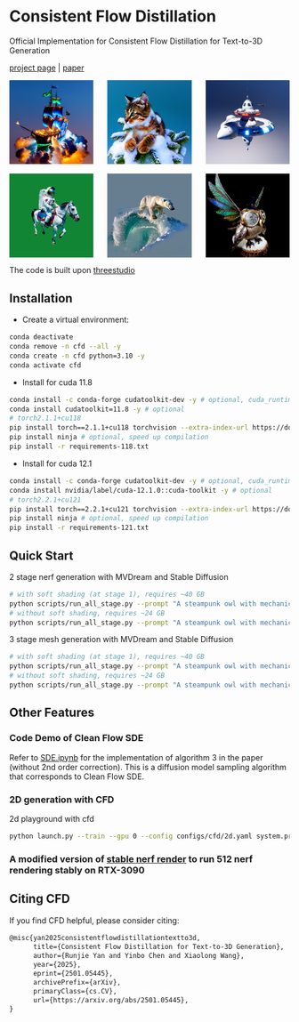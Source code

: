# Consistent Flow Distillation
Official Implementation for Consistent Flow Distillation for Text-to-3D Generation

[project page](https://runjie-yan.github.io/cfd/) | [paper](https://arxiv.org/abs/2501.05445)

<div style="display: flex; justify-content: space-between;">
  <img src="./load/cfd_teaser/ship.png" alt="ship" width="30%">
  <img src="./load/cfd_teaser/cat.png" alt="cat" width="30%">
  <img src="./load/cfd_teaser/spacestation.png" alt="spacestation" width="30%">
</div>
<br>
<div style="display: flex; justify-content: space-between;">
  <img src="./load/cfd_teaser/horse.png" alt="ship" width="30%">
  <img src="./load/cfd_teaser/pole.png" alt="cat" width="30%">
  <img src="./load/cfd_teaser/owl.png" alt="spacestation" width="30%">
</div>

The code is built upon [threestudio](https://github.com/threestudio-project/threestudio)

## Installation
- Create a virtual environment:
```sh
conda deactivate
conda remove -n cfd --all -y
conda create -n cfd python=3.10 -y
conda activate cfd
```

- Install for cuda 11.8
```sh
conda install -c conda-forge cudatoolkit-dev -y # optional, cuda_runtime_api.h
conda install cudatoolkit=11.8 -y # optional
# torch2.1.1+cu118
pip install torch==2.1.1+cu118 torchvision --extra-index-url https://download.pytorch.org/whl/cu118
pip install ninja # optional, speed up compilation
pip install -r requirements-118.txt
```

- Install for cuda 12.1
```sh
conda install -c conda-forge cudatoolkit-dev -y # optional, cuda_runtime_api.h
conda install nvidia/label/cuda-12.1.0::cuda-toolkit -y # optional
# torch2.2.1+cu121
pip install torch==2.2.1+cu121 torchvision --extra-index-url https://download.pytorch.org/whl/cu121
pip install ninja # optional, speed up compilation
pip install -r requirements-121.txt
```

## Quick Start
2 stage nerf generation with MVDream and Stable Diffusion
```sh
# with soft shading (at stage 1), requires ~40 GB
python scripts/run_all_stage.py --prompt "A steampunk owl with mechanical wings" --use_perp_neg
# without soft shading, requires ~24 GB
python scripts/run_all_stage.py --prompt "A steampunk owl with mechanical wings" --use_perp_neg --raw 
```

3 stage mesh generation with MVDream and Stable Diffusion
```sh
# with soft shading (at stage 1), requires ~40 GB
python scripts/run_all_stage.py --prompt "A steampunk owl with mechanical wings" --use_perp_neg --mesh
# without soft shading, requires ~24 GB
python scripts/run_all_stage.py --prompt "A steampunk owl with mechanical wings" --use_perp_neg --raw --mesh
```

## Other Features
### Code Demo of Clean Flow SDE
Refer to [SDE.ipynb](./SDE.ipynb) for the implementation of algorithm 3 in the paper (without 2nd order correction). This is a diffusion model sampling algorithm that corresponds to Clean Flow SDE.

### 2D generation with CFD
2d playground with cfd
```sh
python launch.py --train --gpu 0 --config configs/cfd/2d.yaml system.prompt_processor.prompt="A cute cat"
```

### A modified version of [stable nerf render](https://github.com/DSaurus/threestudio-stable-nerf-renderer) to run 512 nerf rendering stably on RTX-3090

## Citing CFD
If you find CFD helpful, please consider citing:
```
@misc{yan2025consistentflowdistillationtextto3d,
      title={Consistent Flow Distillation for Text-to-3D Generation}, 
      author={Runjie Yan and Yinbo Chen and Xiaolong Wang},
      year={2025},
      eprint={2501.05445},
      archivePrefix={arXiv},
      primaryClass={cs.CV},
      url={https://arxiv.org/abs/2501.05445}, 
}
```